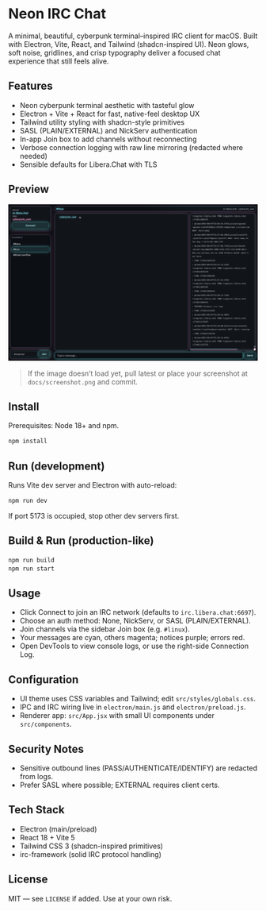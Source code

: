 # Neon IRC Chat

A minimal, beautiful, cyberpunk terminal–inspired IRC client for macOS. Built with Electron, Vite, React, and Tailwind (shadcn-inspired UI). Neon glows, soft noise, gridlines, and crisp typography deliver a focused chat experience that still feels alive.

## Features
- Neon cyberpunk terminal aesthetic with tasteful glow
- Electron + Vite + React for fast, native-feel desktop UX
- Tailwind utility styling with shadcn-style primitives
- SASL (PLAIN/EXTERNAL) and NickServ authentication
- In-app Join box to add channels without reconnecting
- Verbose connection logging with raw line mirroring (redacted where needed)
- Sensible defaults for Libera.Chat with TLS

## Preview

<p align="center">
  <img src="docs/screenshot.png" alt="Neon IRC Chat – cyberpunk terminal UI" width="900" />
</p>

> If the image doesn’t load yet, pull latest or place your screenshot at `docs/screenshot.png` and commit.

## Install

Prerequisites: Node 18+ and npm.

```bash
npm install
```

## Run (development)

Runs Vite dev server and Electron with auto-reload:

```bash
npm run dev
```

If port 5173 is occupied, stop other dev servers first.

## Build & Run (production-like)

```bash
npm run build
npm run start
```

## Usage
- Click Connect to join an IRC network (defaults to `irc.libera.chat:6697`).
- Choose an auth method: None, NickServ, or SASL (PLAIN/EXTERNAL).
- Join channels via the sidebar Join box (e.g. `#linux`).
- Your messages are cyan, others magenta; notices purple; errors red.
- Open DevTools to view console logs, or use the right-side Connection Log.

## Configuration
- UI theme uses CSS variables and Tailwind; edit `src/styles/globals.css`.
- IPC and IRC wiring live in `electron/main.js` and `electron/preload.js`.
- Renderer app: `src/App.jsx` with small UI components under `src/components`.

## Security Notes
- Sensitive outbound lines (PASS/AUTHENTICATE/IDENTIFY) are redacted from logs.
- Prefer SASL where possible; EXTERNAL requires client certs.

## Tech Stack
- Electron (main/preload)
- React 18 + Vite 5
- Tailwind CSS 3 (shadcn-inspired primitives)
- irc-framework (solid IRC protocol handling)

## License
MIT — see `LICENSE` if added. Use at your own risk.
